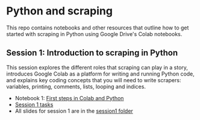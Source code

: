 # Python and scraping

This repo contains notebooks and other resources that outline how to get started with scraping in Python using Google Drive's Colab notebooks.

## Session 1: Introduction to scraping in Python

This session explores the different roles that scraping can play in a story, introduces Google Colab as a platform for writing and running Python code, and explains key coding concepts that you will need to write scrapers: variables, printing, comments, lists, looping and indices. 

* Notebook 1: [First steps in Colab and Python](https://github.com/paulbradshaw/pythonscraping/blob/main/session1/pythonFirstStepsColab.ipynb)
* [Session 1 tasks](https://github.com/paulbradshaw/pythonscraping/blob/main/session1/task01.md)
* All slides for session 1 are in the [session1 folder](https://github.com/paulbradshaw/pythonscraping/tree/main/session1)
